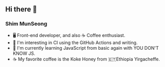 ## Hi there 👋

### Shim MunSeong
- 🖥️ Front-end developer, and also ☕ Coffee enthusiast.
- 🤔 I'm interesting in CI using the GitHub Actions and writing.
- 🌱 I'm currently learning JavaScript from basic again with YOU DON'T KNOW JS.
- ☕ My favorite coffee is the Koke Honey from 🇪🇹Ethiopia Yirgacheffe.

<!--
**Puterism/Puterism** is a ✨ _special_ ✨ repository because its `README.md` (this file) appears on your GitHub profile.

Here are some ideas to get you started:

- 🔭 I’m currently working on ...
- 🌱 I’m currently learning ...
- 👯 I’m looking to collaborate on ...
- 🤔 I’m looking for help with ...
- 💬 Ask me about ...
- 📫 How to reach me: ...
- 😄 Pronouns: ...
- ⚡ Fun fact: ...
-->
